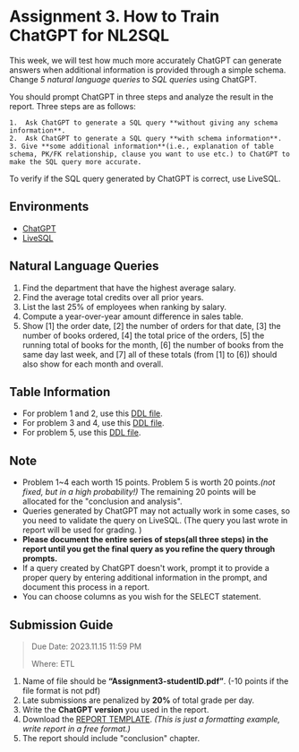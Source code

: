 # Assignment 3. How to Train ChatGPT for NL2SQL
This week, we will test how much more accurately ChatGPT can generate answers when additional information is provided through a simple schema. <br/>
Change *5 natural language queries* to *SQL queries* using ChatGPT.<br/>

You should prompt ChatGPT in three steps and analyze the result in the report. Three steps are as follows:

    1.  Ask ChatGPT to generate a SQL query **without giving any schema information**.
    2.  Ask ChatGPT to generate a SQL query **with schema information**.
    3. Give **some additional information**(i.e., explanation of table schema, PK/FK relationship, clause you want to use etc.) to ChatGPT to make the SQL query more accurate.

To verify if the SQL query generated by ChatGPT is correct, use LiveSQL. 


## Environments
- [ChatGPT](https://chat.openai.com/)
- [LiveSQL](https://livesql.oracle.com/)

## Natural Language Queries
1. Find the department that have the highest average salary.
2. Find the average total credits over all prior years.
3. List the last 25% of employees when ranking by salary.
4. Compute a year-over-year amount difference in sales table.
5. Show [1] the order date, [2] the number of orders for that date, [3] the number of books ordered, [4] the total price of the orders, [5] the running total of books for the month, [6] the number of books from the same day last week, and [7] all of these totals (from [1] to [6]) should also show for each month and overall.


## Table Information
- For problem 1 and 2, use this  [DDL file](./DDL(q1,q2).sql).
- For problem 3 and 4, use this [DDL file]().
- For problem 5, use this [DDL file]().

## Note
- Problem 1~4  each worth 15 points. Problem 5 is worth 20 points.*(not fixed, but in a high probability!)* The remaining 20 points will be allocated for the "conclusion and analysis".
- Queries generated by ChatGPT may not actually work in some cases, so you need to validate the query on LiveSQL. (The query you last wrote in report will be used for grading. )
- **Please document the entire series of steps(all three steps) in the report until you get the final query as you refine the query through prompts.**
- If a query created by ChatGPT doesn't work, prompt it to provide a proper query by entering additional
information in the prompt, and document this process in a report. 
- You can choose columns as you wish for the SELECT statement.<br/>

## Submission Guide
> Due Date: 2023.11.15 11:59 PM
> 
> Where: ETL

1. Name of file should be **“Assignment3-studentID.pdf”**. (-10 points if the file format is not pdf)
2. Late submissions are penalized by **20%** of total grade per day. <br/>
3. Write the **ChatGPT version** you used in the report. <br/>
4. Download the [REPORT TEMPLATE](./report-template.docx). *(This is just a formatting example, write report in a free format.)*
5. The report should include "conclusion" chapter.
